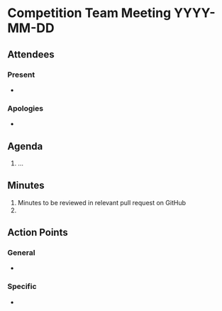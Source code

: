 # Competition Team Meeting YYYY-MM-DD

## Attendees

### Present

-

### Apologies

-

## Agenda

1. ...

## Minutes

1. Minutes to be reviewed in relevant pull request on GitHub
2.


## Action Points

### General

-

### Specific

-
